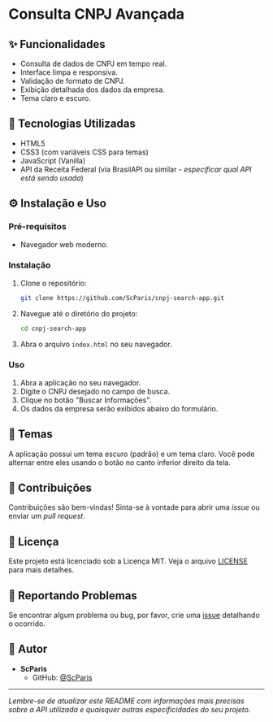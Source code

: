 # Consulta CNPJ Avançada

<!-- Adicione aqui uma breve descrição do seu projeto -->

## ✨ Funcionalidades

<!-- Liste as principais funcionalidades da aplicação -->
- Consulta de dados de CNPJ em tempo real.
- Interface limpa e responsiva.
- Validação de formato de CNPJ.
- Exibição detalhada dos dados da empresa.
- Tema claro e escuro.

## 🚀 Tecnologias Utilizadas

- HTML5
- CSS3 (com variáveis CSS para temas)
- JavaScript (Vanilla)
- API da Receita Federal (via BrasilAPI ou similar - *especificar qual API está sendo usada*)

## ⚙️ Instalação e Uso

### Pré-requisitos

<!-- Liste quaisquer pré-requisitos, como Node.js, se aplicável -->
- Navegador web moderno.

### Instalação

1. Clone o repositório:
   ```bash
   git clone https://github.com/ScParis/cnpj-search-app.git
   ```
2. Navegue até o diretório do projeto:
   ```bash
   cd cnpj-search-app
   ```
3. Abra o arquivo `index.html` no seu navegador.

<!-- Adicione quaisquer outras etapas de instalação ou build, se houver -->

### Uso

1. Abra a aplicação no seu navegador.
2. Digite o CNPJ desejado no campo de busca.
3. Clique no botão "Buscar Informações".
4. Os dados da empresa serão exibidos abaixo do formulário.

## 🎨 Temas

A aplicação possui um tema escuro (padrão) e um tema claro. Você pode alternar entre eles usando o botão no canto inferior direito da tela.

## 🤝 Contribuições

Contribuições são bem-vindas! Sinta-se à vontade para abrir uma *issue* ou enviar um *pull request*.

<!-- Adicione instruções específicas para contribuição, se houver -->

## 📄 Licença

Este projeto está licenciado sob a Licença MIT. Veja o arquivo [LICENSE](LICENSE) para mais detalhes.

## 🐛 Reportando Problemas

Se encontrar algum problema ou bug, por favor, crie uma [issue](https://github.com/ScParis/cnpj-search-app/issues) detalhando o ocorrido.

## 👤 Autor

- **ScParis**
  - GitHub: [@ScParis](https://github.com/ScParis)

---

*Lembre-se de atualizar este README com informações mais precisas sobre a API utilizada e quaisquer outras especificidades do seu projeto.*

